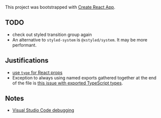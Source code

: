This project was bootstrapped with [Create React App](https://github.com/facebook/create-react-app).

## TODO

- check out styled transition group again
- An alternative to `styled-system` is `@xstyled/system`. It may be more performant.

## Justifications

- [use `type` for React props](https://medium.com/@martin_hotell/interface-vs-type-alias-in-typescript-2-7-2a8f1777af4c)
- Exception to always using named exports gathered together at the end of the file is [this issue with exported TypeScript types](https://github.com/Microsoft/TypeScript/issues/21194).

## Notes

- [Visual Studio Code debugging](https://create-react-app.dev/docs/setting-up-your-editor/#visual-studio-code)
